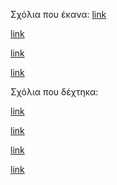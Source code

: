Σχόλια που έκανα:
[link](https://github.com/courses-ionio/help/discussions/1604)

[link](https://github.com/courses-ionio/help/discussions/1726)

[link](https://github.com/courses-ionio/help/discussions/1660)

[link](https://github.com/courses-ionio/help/discussions/1972?notification_referrer_id=NT_kwDOBt-SUrQ1MTUxODA0MTY0OjExNTMxNTI4Mg)

Σχόλια που δέχτηκα:

[link](https://github.com/courses-ionio/help/discussions/1224#discussioncomment-4274928)

[link](https://github.com/courses-ionio/help/discussions/1484#discussioncomment-4284512)

[link](https://github.com/courses-ionio/help/discussions/1700#discussioncomment-4276918)

[link](https://github.com/courses-ionio/help/discussions/1922#discussioncomment-4357185)

